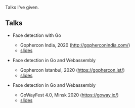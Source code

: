 Talks I've given.

## Talks

- Face detection with Go
	
	- Gophercon India, 2020 (http://gopherconindia.com/)
	- [slides](https://talks.godoc.org/github.com/esimov/talks/gophercon-india-2020.slide)

- Face detection in Go and Webassembly
	
	- Gophercon Istanbul, 2020 (https://gophercon.ist/)
	- [slides](https://talks.godoc.org/github.com/esimov/talks/gophercon-turkey-2020.slide)

- Face detection in Go and Webassembly
	
	- GoWayFest 4.0, Minsk 2020 (https://goway.io/)
	- [slides](https://talks.godoc.org/github.com/esimov/talks/gowayfest-minsk-2020.slide)
